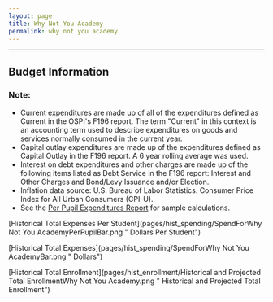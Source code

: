 ```yaml
---
layout: page
title: Why Not You Academy
permalink: why not you academy
---
```




___

## Budget Information
### Note:
- Current expenditures are made up of all of the expenditures defined as Current in the OSPI's F196 report. The term "Current" in this context is an accounting term used to describe expenditures on goods and services normally consumed in the current year.
- Capital outlay expenditures are made up of the expenditures defined as Capital Outlay in the F196 report. A 6 year rolling average was used.
- Interest on debt expenditures and other charges are made up of the following items listed as Debt Service in the F196 report: Interest and Other Charges and Bond/Levy Issuance and/or Election.
- Inflation data source: U.S. Bureau of Labor Statistics. Consumer Price Index for All Urban Consumers (CPI-U).
- See the [Per Pupil Expenditures Report](report_expenditures) for sample calculations.

[Historical Total Expenses Per Student](pages/hist_spending/SpendForWhy Not You AcademyPerPupilBar.png " Dollars Per Student")

[Historical Total Expenses](pages/hist_spending/SpendForWhy Not You AcademyBar.png " Dollars")

[Historical Total Enrollment](pages/hist_enrollment/Historical and Projected Total EnrollmentWhy Not You Academy.png " Historical and Projected Total Enrollment")

